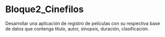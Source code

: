 # Bloque2_Cinefilos
Desarrollar una aplicación de registro de películas con su respectiva base de datos que contenga título, autor, sinopsis, duración, clasificación.
